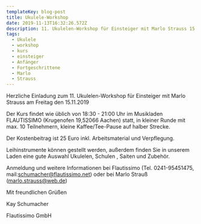 ```yaml
---
templateKey: blog-post
title: Ukulele-Workshop
date: 2019-11-13T16:32:26.572Z
description: 11. Ukulelen-Workshop für Einsteiger mit Marlo Strauss 15.11.2019
tags:
  - Ukulele
  - workshop
  - kurs
  - einsteiger
  - Anfänger
  - Fortgeschrittene
  - Marlo
  - Strauss
---
```

Herzliche Einladung zum 11. Ukulelen-Workshop für Einsteiger mit Marlo Strauss am Freitag den 15.11.2019

Der Kurs findet wie üblich von 18:30 - 21:00 Uhr im Musikladen FLAUTISSIMO (Krugenofen 19,52066 Aachen) statt, in kleiner Runde mit max. 10 Teilnehmern, kleine Kaffee/Tee-Pause auf halber Strecke.

Der Kostenbeitrag ist 25 Euro inkl. Arbeitsmaterial und Verpflegung.

Leihinstrumente können gestellt werden, außerdem  finden Sie in unserem Laden eine  gute  Auswahl Ukulelen, Schulen , Saiten und Zubehör.  

Anmeldung und weitere Informationen bei Flautissimo (Tel.  0241-95451475, mail:schumacher@flautissimo.net) oder bei Marlo Strauß (marlo.strauss@web.de)





Mit freundlichen Grüßen



Kay Schumacher

Flautissimo GmbH
